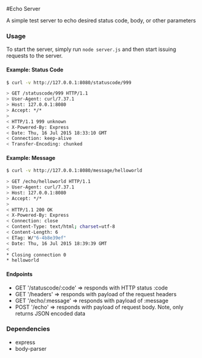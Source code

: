 #Echo Server

A simple test server to echo desired status code, body, or other parameters

### Usage

To start the server, simply run `node server.js` and then start issuing requests to the server.

#### Example: Status Code
```bash 
$ curl -v http://127.0.0.1:8080/statuscode/999

> GET /statuscode/999 HTTP/1.1
> User-Agent: curl/7.37.1
> Host: 127.0.0.1:8080
> Accept: */*
> 
< HTTP/1.1 999 unknown
< X-Powered-By: Express
< Date: Thu, 16 Jul 2015 18:33:10 GMT
< Connection: keep-alive
< Transfer-Encoding: chunked
```
   
#### Example: Message

```bash
$ curl -v http://127.0.0.1:8080/message/helloworld

> GET /echo/helloworld HTTP/1.1
> User-Agent: curl/7.37.1
> Host: 127.0.0.1:8080
> Accept: */*
> 
< HTTP/1.1 200 OK
< X-Powered-By: Express
< Connection: close
< Content-Type: text/html; charset=utf-8
< Content-Length: 6
< ETag: W/"6-4b8e39ef"
< Date: Thu, 16 Jul 2015 18:39:39 GMT
< 
* Closing connection 0
* helloworld
```
  
#### Endpoints
 
* GET '/statuscode/:code' => responds with HTTP status :code
* GET '/headers' => responds with payload of the request headers
* GET '/echo/:message' => responds with payload of :message
* POST '/echo' => responds with payload of request body. Note, only returns JSON encoded data


### Dependencies

* express
* body-parser

